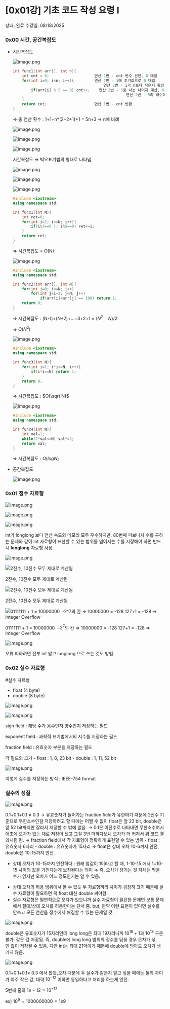 # [0x01강] 기초 코드 작성 요령 Ⅰ

상태: 완료
수강일: 08/18/2025

### 0x00 시간, 공간복잡도

- 시간복잡도
    
    ![image.png](%5B0x01%EA%B0%95%5D%20%EA%B8%B0%EC%B4%88%20%EC%BD%94%EB%93%9C%20%EC%9E%91%EC%84%B1%20%EC%9A%94%EB%A0%B9%20%E2%85%A0%20/image.png)
    
    ```cpp
    int func1(int arr[], int n){
    	int cnt = 0;                    연산 1번 - cnt 변수 선언, 0 대입
    	for(int i=0; i<n; i++){         연산 1번 - i에 초기값으로 0 대입
    			                            연산 2번 - i가 n보다 작은지 확인, 작은 경우 1 증가	        
    		if(arr[i] % 5 == 0) cnt++;    연산 2번 - 5로 나눈 나머지 계산, 0과 일치하는지 확인
    								                  연산 2번 - 5의 배수이면 cnt 1 증가
    	} 
    	return cnt;                     연산 1번 - cnt 반환                     
    }
    ```
    
    ⇒ 총 연산 횟수 : 1+1+n*(2+2+1)+1 = 5n+3 → n에 비례
    
    ![image.png](%5B0x01%EA%B0%95%5D%20%EA%B8%B0%EC%B4%88%20%EC%BD%94%EB%93%9C%20%EC%9E%91%EC%84%B1%20%EC%9A%94%EB%A0%B9%20%E2%85%A0%20/image%201.png)
    
    ![image.png](%5B0x01%EA%B0%95%5D%20%EA%B8%B0%EC%B4%88%20%EC%BD%94%EB%93%9C%20%EC%9E%91%EC%84%B1%20%EC%9A%94%EB%A0%B9%20%E2%85%A0%20/image%202.png)
    
    ![image.png](%5B0x01%EA%B0%95%5D%20%EA%B8%B0%EC%B4%88%20%EC%BD%94%EB%93%9C%20%EC%9E%91%EC%84%B1%20%EC%9A%94%EB%A0%B9%20%E2%85%A0%20/image%203.png)
    
    시간복잡도 ⇒ 빅오표기법의 형태로 나타냄
    
    ![image.png](%5B0x01%EA%B0%95%5D%20%EA%B8%B0%EC%B4%88%20%EC%BD%94%EB%93%9C%20%EC%9E%91%EC%84%B1%20%EC%9A%94%EB%A0%B9%20%E2%85%A0%20/image%204.png)
    
    ![image.png](%5B0x01%EA%B0%95%5D%20%EA%B8%B0%EC%B4%88%20%EC%BD%94%EB%93%9C%20%EC%9E%91%EC%84%B1%20%EC%9A%94%EB%A0%B9%20%E2%85%A0%20/image%205.png)
    
    ![image.png](%5B0x01%EA%B0%95%5D%20%EA%B8%B0%EC%B4%88%20%EC%BD%94%EB%93%9C%20%EC%9E%91%EC%84%B1%20%EC%9A%94%EB%A0%B9%20%E2%85%A0%20/image%206.png)
    
    ```cpp
    #include <iostream>
    using namespace std;
    
    int func1(int N){
    	int ret=0;
    	for(int i=1; i<=N; i++){
    		if(i%3==0 || i%5==0) ret+=i;
    	}
    	return ret;
    }	
    ```
    
    ⇒ 시간복잡도 = O(N)
    
    ![image.png](%5B0x01%EA%B0%95%5D%20%EA%B8%B0%EC%B4%88%20%EC%BD%94%EB%93%9C%20%EC%9E%91%EC%84%B1%20%EC%9A%94%EB%A0%B9%20%E2%85%A0%20/image%207.png)
    
    ```cpp
    #include <iostream>
    using namespace std;
    
    int func2(int arr[], int N){
    	for(int i=0; i<=N; i++)
    		for(int j=i+1; j<N; j++)
    			if(arr[i]+arr[j] == 100) return 1;
    	return 0;
    }	
    ```
    
    ⇒ 시간복잡도 : (N-1)+(N+2)+…+3+2+1 = $(N^2-N)/2$
    
    ⇒ $O(N^2)$
    
    ![image.png](%5B0x01%EA%B0%95%5D%20%EA%B8%B0%EC%B4%88%20%EC%BD%94%EB%93%9C%20%EC%9E%91%EC%84%B1%20%EC%9A%94%EB%A0%B9%20%E2%85%A0%20/image%208.png)
    
    ```cpp
    #include <iostream>
    using namespace std;
    
    int func3(int N){
    	for(int i=1; i*i<=N; i++){
    		if(i*i==N) return 1;
    	}
    	return 0;
    }	
    ```
    
    ⇒ 시간복잡도 : $O(\sqrt N)$
    
    ![image.png](%5B0x01%EA%B0%95%5D%20%EA%B8%B0%EC%B4%88%20%EC%BD%94%EB%93%9C%20%EC%9E%91%EC%84%B1%20%EC%9A%94%EB%A0%B9%20%E2%85%A0%20/image%209.png)
    
    ```cpp
    #include <iostream>
    using namespace std;
    
    int func4(int N){
    	int val=1;
    	while(2*val<=N) val*=2;
    	return val;
    }	
    ```
    
    ⇒ 시간복잡도 : $O(log N)$
    
- 공간복잡도
    
    ![image.png](%5B0x01%EA%B0%95%5D%20%EA%B8%B0%EC%B4%88%20%EC%BD%94%EB%93%9C%20%EC%9E%91%EC%84%B1%20%EC%9A%94%EB%A0%B9%20%E2%85%A0%20/image%2010.png)
    

### 0x01 정수 자료형

![image.png](%5B0x01%EA%B0%95%5D%20%EA%B8%B0%EC%B4%88%20%EC%BD%94%EB%93%9C%20%EC%9E%91%EC%84%B1%20%EC%9A%94%EB%A0%B9%20%E2%85%A0%20/image%2011.png)

![image.png](%5B0x01%EA%B0%95%5D%20%EA%B8%B0%EC%B4%88%20%EC%BD%94%EB%93%9C%20%EC%9E%91%EC%84%B1%20%EC%9A%94%EB%A0%B9%20%E2%85%A0%20/image%2012.png)

![image.png](%5B0x01%EA%B0%95%5D%20%EA%B8%B0%EC%B4%88%20%EC%BD%94%EB%93%9C%20%EC%9E%91%EC%84%B1%20%EC%9A%94%EB%A0%B9%20%E2%85%A0%20/image%2013.png)

int가 longlong 보다 연산 속도와 메모리 모두 우수하지만, 80번째 피보나치 수를 구하는 문제와 같이 int 자료형이 표현할 수 있는 범위를 넘어서는 수를 저장해야 하면 반드시 **longlong** 자료형 사용. 

![image.png](%5B0x01%EA%B0%95%5D%20%EA%B8%B0%EC%B4%88%20%EC%BD%94%EB%93%9C%20%EC%9E%91%EC%84%B1%20%EC%9A%94%EB%A0%B9%20%E2%85%A0%20/image%2014.png)

![2진수, 10진수 모두 제대로 계산됨](%5B0x01%EA%B0%95%5D%20%EA%B8%B0%EC%B4%88%20%EC%BD%94%EB%93%9C%20%EC%9E%91%EC%84%B1%20%EC%9A%94%EB%A0%B9%20%E2%85%A0%20/image%2015.png)

2진수, 10진수 모두 제대로 계산됨

![2진수, 10진수 모두 제대로 계산됨](%5B0x01%EA%B0%95%5D%20%EA%B8%B0%EC%B4%88%20%EC%BD%94%EB%93%9C%20%EC%9E%91%EC%84%B1%20%EC%9A%94%EB%A0%B9%20%E2%85%A0%20/image%2016.png)

2진수, 10진수 모두 제대로 계산됨

![01111111 + 1 = 10000000
 $-2^7$의 칸 ⇒ 10000000 = -128 
127+1 = -128 ⇒ Integer Overflow](%5B0x01%EA%B0%95%5D%20%EA%B8%B0%EC%B4%88%20%EC%BD%94%EB%93%9C%20%EC%9E%91%EC%84%B1%20%EC%9A%94%EB%A0%B9%20%E2%85%A0%20/image%2017.png)

01111111 + 1 = 10000000
 $-2^7$의 칸 ⇒ 10000000 = -128 
127+1 = -128 ⇒ Integer Overflow

![image.png](%5B0x01%EA%B0%95%5D%20%EA%B8%B0%EC%B4%88%20%EC%BD%94%EB%93%9C%20%EC%9E%91%EC%84%B1%20%EC%9A%94%EB%A0%B9%20%E2%85%A0%20/image%2018.png)

오류 피하려면 전부 int 말고 longlong 으로 쓰는 것도 방법.

### 0x02 실수 자료형

#실수 자료형
- float (4 byte)
- double (8 byte)

![image.png](%5B0x01%EA%B0%95%5D%20%EA%B8%B0%EC%B4%88%20%EC%BD%94%EB%93%9C%20%EC%9E%91%EC%84%B1%20%EC%9A%94%EB%A0%B9%20%E2%85%A0%20/image%2019.png)

![image.png](%5B0x01%EA%B0%95%5D%20%EA%B8%B0%EC%B4%88%20%EC%BD%94%EB%93%9C%20%EC%9E%91%EC%84%B1%20%EC%9A%94%EB%A0%B9%20%E2%85%A0%20/image%2020.png)

sign field : 해당 수가 음수인지 양수인지 저장하는 필드

exponent field : 과학적 표기법에서의 지수를 저장하는 필드

fraction field : 유효숫자 부분을 저장하는 필드

각 필드의 크기 - float : 1, 8, 23 bit
                          - double : 1, 11, 52 bit

![image.png](%5B0x01%EA%B0%95%5D%20%EA%B8%B0%EC%B4%88%20%EC%BD%94%EB%93%9C%20%EC%9E%91%EC%84%B1%20%EC%9A%94%EB%A0%B9%20%E2%85%A0%20/image%2021.png)

이렇게 실수를 저장하는 방식 : IEEE-754 format

### 실수의 성질

![image.png](%5B0x01%EA%B0%95%5D%20%EA%B8%B0%EC%B4%88%20%EC%BD%94%EB%93%9C%20%EC%9E%91%EC%84%B1%20%EC%9A%94%EB%A0%B9%20%E2%85%A0%20/image%2022.png)

0.1+0.1+0.1 ≠ 0.3
→ 유효숫자가 들어가는 fraction field가 유한하기 때문에 2진수 기준으로 무한소수인걸 저장하려고 할 때에는 어쩔 수 없이 float은 앞 23 bit, double은 앞 52 bit까지만 잘라서 저장할 수 밖에 없음.
→ 0.1은 이진수로 나타내면 무한소수여서 애초에 오차가 있는 채로 저장이 됐고 그걸 3번 더하다보니 오차가 더 커져서 위 코드 결과처럼 됨.
⇒ fraction field에서 각 자료형이 정확하게 표현할 수 있는 범위
     - float : 유효숫자 6자리
     - double : 유효숫자가 15자리
     ⇒ float은 상대 오차 10-6까지 안전, double은 10-15까지 안전.
* 상대 오차가 10-15까지 안전하다 : 원래 참값이 1이라고 할 때, 1-10-15 에서 1+10-15 사이의 값을 가진다는게 보장된다는 의미
⇒ 즉, 오차가 생기는 것 자체는 막을 수가 없지만 오차가 어느 정도인지는 알 수 있음.

- 상대 오차의 허용 범위에서 볼 수 있듯 두 자료형끼리 차이가 굉장히 크기 때문에 실수 자료형이 필요하면 꼭 float 대신 double 써야함.
- 실수 자료형은 필연적으로 오차가 있으니까 실수 자료형이 필요한 문제면 보통 문제에서 절대/상대 오차를 허용한다는 단서 줌. but, 만약 이런 표현이 없다면 실수를 안쓰고 모든 연산을 정수에서 해결할 수 있는 문제일 것.

![image.png](%5B0x01%EA%B0%95%5D%20%EA%B8%B0%EC%B4%88%20%EC%BD%94%EB%93%9C%20%EC%9E%91%EC%84%B1%20%EC%9A%94%EB%A0%B9%20%E2%85%A0%20/image%2023.png)

double은 유효숫자가 15자리인데 long long은 최대 19자리니까 $10^{18}+1$과 $10^{18}$ 구분 불가. 같은 값 저장됨. 
즉, double에 long long 범위의 정수를 담을 경우 오차가 섞인 값이 저장될 수 있음. 다만 int는 최대 21억이기 때문에 double에 담아도 오차가 생기지 않음. 

![image.png](%5B0x01%EA%B0%95%5D%20%EA%B8%B0%EC%B4%88%20%EC%BD%94%EB%93%9C%20%EC%9E%91%EC%84%B1%20%EC%9A%94%EB%A0%B9%20%E2%85%A0%20/image%2024.png)

0.1+0.1+0.1≠ 0.3 에서 봤듯,오차 때문에 두 실수가 같은지 알고 싶을 때에는 둘의 차이가 아주 작은 값, 대략 $10^{-12}$ 이하면 동일하다고 처리를 하는게 안전.

5번째 줄의 $1e-12=10^{-12}$

ex) $10^9=1000000000=1e9$
